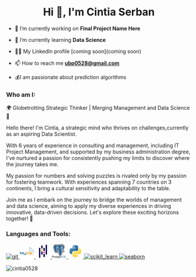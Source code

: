 
<!--
**Cintia0528/Cintia0528** is a ✨ _special_ ✨ repository because its `README.md` (this file) appears on your GitHub profile.

--><h1 align="center">Hi 👋, I'm Cintia Serban</h1>
- 🔭 I’m currently working on **Final Project Name Here**

- 🌱 I’m currently learning **Data Science**

- 👨‍💻 My LinkedIn profile [coming soon](coming soon)

- 📫 How to reach me **ubp0528@gmail.com**
  
- 💰I am passionate about prediction algorithms

<h3 align="left">Who am I:</h3>
🌍 Globetrotting Strategic Thinker | Merging Management and Data Science 💼
</p>

Hello there! I'm Cintia, a strategic mind who thrives on challenges,currently as an aspiring Data Scientist. 

With 6 years of experience in consulting and management, including IT Project Management, and supported by my business administration degree, I've nurtured a passion for consistently pushing my limits to discover where the journey takes me.

My passion for numbers and solving puzzles is rivaled only by my passion for fostering teamwork. With experiences spanning 7 countries on 3 continents, I bring a cultural sensitivity and adaptability to the table.

Join me as I embark on the journey to bridge the worlds of management and data science, aiming to apply my diverse experiences in driving innovative, data-driven decisions. Let's explore these exciting horizons together! 🌟

<p align="left">
</p>

<h3 align="left">Languages and Tools:</h3>
<p align="left"> <a href="https://git-scm.com/" target="_blank" rel="noreferrer"> <img src="https://www.vectorlogo.zone/logos/git-scm/git-scm-icon.svg" alt="git" width="40" height="40"/> </a> <a href="https://www.mysql.com/" target="_blank" rel="noreferrer"> <img src="https://raw.githubusercontent.com/devicons/devicon/master/icons/mysql/mysql-original-wordmark.svg" alt="mysql" width="40" height="40"/> </a> <a href="https://pandas.pydata.org/" target="_blank" rel="noreferrer"> <img src="https://raw.githubusercontent.com/devicons/devicon/2ae2a900d2f041da66e950e4d48052658d850630/icons/pandas/pandas-original.svg" alt="pandas" width="40" height="40"/> </a> <a href="https://www.postgresql.org" target="_blank" rel="noreferrer"> <img src="https://raw.githubusercontent.com/devicons/devicon/master/icons/postgresql/postgresql-original-wordmark.svg" alt="postgresql" width="40" height="40"/> </a> <a href="https://www.python.org" target="_blank" rel="noreferrer"> <img src="https://raw.githubusercontent.com/devicons/devicon/master/icons/python/python-original.svg" alt="python" width="40" height="40"/> </a> <a href="https://scikit-learn.org/" target="_blank" rel="noreferrer"> <img src="https://upload.wikimedia.org/wikipedia/commons/0/05/Scikit_learn_logo_small.svg" alt="scikit_learn" width="40" height="40"/> </a> <a href="https://seaborn.pydata.org/" target="_blank" rel="noreferrer"> <img src="https://seaborn.pydata.org/_images/logo-mark-lightbg.svg" alt="seaborn" width="40" height="40"/> </a> </p>

<p><img align="center" src="https://github-readme-stats.vercel.app/api/top-langs?username=cintia0528&show_icons=true&locale=en&layout=compact" alt="cintia0528" /></p>

